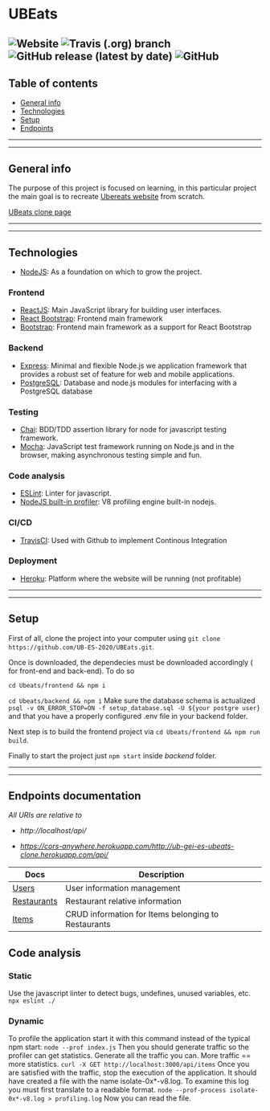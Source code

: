 # UBEats

![Website](https://img.shields.io/website?logo=Heroku&logoColor=%23430098&style=flat&url=https%3A%2F%2Fub-gei-es-ubeats-clone.herokuapp.com%2F)
![Travis (.org) branch](https://img.shields.io/travis/UB-ES-2020/UBEats/main)
![GitHub release (latest by date)](https://img.shields.io/github/v/release/UB-ES-2020/UBEats?label=Version%20release)
![GitHub](https://img.shields.io/github/license/UB-ES-2020/UBEats)
---

## Table of contents
* [General info](#general-info)
* [Technologies](#technologies)
* [Setup](#setup)
* [Endpoints](#endpoints-documentation)

---
---
## General info

The purpose of this project is focused on learning, in this particular project the main goal is to recreate [Ubereats website](https://ubereats.com/) from scratch.

[UBeats clone page](https://ub-gei-es-ubeats-clone.herokuapp.com/)

---
---
## Technologies

* [NodeJS](https://nodejs.org/en/): As a foundation on which to grow the project.

### Frontend
* [ReactJS](https://reactjs.org/): Main JavaScript library for building user interfaces. 
* [React Bootstrap](https://react-bootstrap.github.io/): Frontend main framework
* [Bootstrap](https://getbootstrap.com/): Frontend main framework as a support for React Bootstrap

### Backend
* [Express](https://expressjs.com/): Minimal and flexible Node.js we application framework that provides a robust set of feature for web and mobile applications.
* [PostgreSQL](https://node-postgres.com/): Database and node.js modules for interfacing with a PostgreSQL database

### Testing 

* [Chai](https://www.chaijs.com/): BDD/TDD assertion library for node for javascript testing framework.
* [Mocha](https://mochajs.org/): JavaScript test framework running on Node.js and in the browser, making asynchronous testing simple and fun.

### Code analysis
* [ESLint](https://eslint.org/): Linter for javascript.
* [NodeJS built-in profiler](https://nodejs.org/en/docs/guides/simple-profiling/): V8 profiling engine built-in nodejs.

### CI/CD

* [TravisCI](https://travis-ci.org/): Used with Github to implement Continous Integration

### Deployment 
* [Heroku](https://www.heroku.com/): Platform where the website will be running (not profitable)

---
---
## Setup
First of all, clone the project into your computer using `git clone https://github.com/UB-ES-2020/UBEats.git`.

Once is downloaded, the dependecies must be downloaded accordingly ( for front-end and back-end). To do so 

`
cd Ubeats/frontend && npm i 
`

`
cd Ubeats/backend && npm i
`
Make sure the database schema is actualized
`
psql -v ON_ERROR_STOP=ON -f setup_database.sql -U ${your postgre user}
`
and that you have a properly configured .env file in your backend folder.

Next step is to build the frontend project via `cd Ubeats/frontend && npm run build`. 

Finally to start the project just `npm start` inside _backend_ folder.

---
--- 
## Endpoints documentation

_All URIs are relative to_

* *http://localhost/api/* 

* *https://cors-anywhere.herokuapp.com/http://ub-gei-es-ubeats-clone.herokuapp.com/api/*



Docs         | Description
------------ | ------------- 
[Users](docs/endpoints/Users.md) | User information management |
[Restaurants](docs/endpoints/Restaurants.md) | Restaurant relative information |
[Items](docs/endpoints/Items.md)| CRUD information for Items belonging to Restaurants|

## Code analysis
### Static
Use the javascript linter to detect bugs, undefines, unused variables, etc.
`
npx eslint ./
`

### Dynamic
To profile the application start it with this command instead of the typical npm start:
`
node --prof index.js
`
Then you should generate traffic so the profiler can get statistics. Generate all the traffic you can. More traffic == more statistics.
`
curl -X GET http://localhost:3000/api/items
`
Once you are satisfied with the traffic, stop the execution of the application. It should have created a file with the name isolate-0x*-v8.log. To examine this log you must first translate to a readable format.
`
node --prof-process isolate-0x*-v8.log > profiling.log
`
Now you can read the file.

